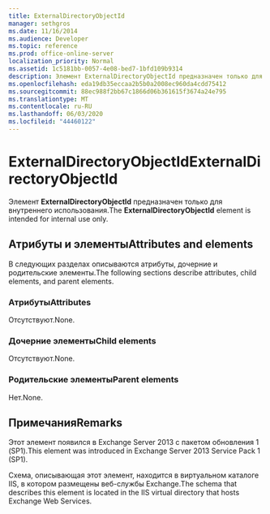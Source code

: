 ```yaml
---
title: ExternalDirectoryObjectId
manager: sethgros
ms.date: 11/16/2014
ms.audience: Developer
ms.topic: reference
ms.prod: office-online-server
localization_priority: Normal
ms.assetid: 1c5181bb-0057-4e08-bed7-1bfd109b9314
description: Элемент ExternalDirectoryObjectId предназначен только для внутреннего использования.
ms.openlocfilehash: eda19db35eccaa2b5b0a2008ec960da4cdd75412
ms.sourcegitcommit: 88ec988f2bb67c1866d06b361615f3674a24e795
ms.translationtype: MT
ms.contentlocale: ru-RU
ms.lasthandoff: 06/03/2020
ms.locfileid: "44460122"
---
```

# <a name="externaldirectoryobjectid"></a><span data-ttu-id="dd1a7-103">ExternalDirectoryObjectId</span><span class="sxs-lookup"><span data-stu-id="dd1a7-103">ExternalDirectoryObjectId</span></span>

<span data-ttu-id="dd1a7-104">Элемент **ExternalDirectoryObjectId** предназначен только для внутреннего использования.</span><span class="sxs-lookup"><span data-stu-id="dd1a7-104">The **ExternalDirectoryObjectId** element is intended for internal use only.</span></span> 

## <a name="attributes-and-elements"></a><span data-ttu-id="dd1a7-105">Атрибуты и элементы</span><span class="sxs-lookup"><span data-stu-id="dd1a7-105">Attributes and elements</span></span>

<span data-ttu-id="dd1a7-106">В следующих разделах описываются атрибуты, дочерние и родительские элементы.</span><span class="sxs-lookup"><span data-stu-id="dd1a7-106">The following sections describe attributes, child elements, and parent elements.</span></span>
  
### <a name="attributes"></a><span data-ttu-id="dd1a7-107">Атрибуты</span><span class="sxs-lookup"><span data-stu-id="dd1a7-107">Attributes</span></span>

<span data-ttu-id="dd1a7-108">Отсутствуют.</span><span class="sxs-lookup"><span data-stu-id="dd1a7-108">None.</span></span>
  
### <a name="child-elements"></a><span data-ttu-id="dd1a7-109">Дочерние элементы</span><span class="sxs-lookup"><span data-stu-id="dd1a7-109">Child elements</span></span>

<span data-ttu-id="dd1a7-110">Отсутствуют.</span><span class="sxs-lookup"><span data-stu-id="dd1a7-110">None.</span></span>
  
### <a name="parent-elements"></a><span data-ttu-id="dd1a7-111">Родительские элементы</span><span class="sxs-lookup"><span data-stu-id="dd1a7-111">Parent elements</span></span>

<span data-ttu-id="dd1a7-112">Нет.</span><span class="sxs-lookup"><span data-stu-id="dd1a7-112">None.</span></span>
  
## <a name="remarks"></a><span data-ttu-id="dd1a7-113">Примечания</span><span class="sxs-lookup"><span data-stu-id="dd1a7-113">Remarks</span></span>

<span data-ttu-id="dd1a7-114">Этот элемент появился в Exchange Server 2013 с пакетом обновления 1 (SP1).</span><span class="sxs-lookup"><span data-stu-id="dd1a7-114">This element was introduced in Exchange Server 2013 Service Pack 1 (SP1).</span></span>
  
<span data-ttu-id="dd1a7-115">Схема, описывающая этот элемент, находится в виртуальном каталоге IIS, в котором размещены веб-службы Exchange.</span><span class="sxs-lookup"><span data-stu-id="dd1a7-115">The schema that describes this element is located in the IIS virtual directory that hosts Exchange Web Services.</span></span>
  

